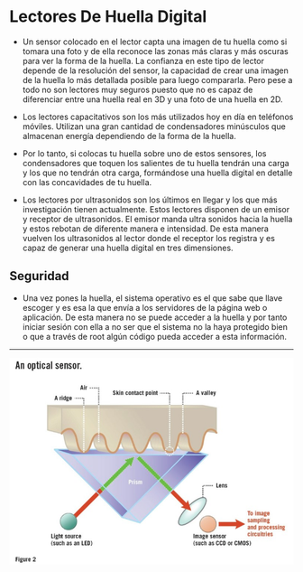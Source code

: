 # Lectores De Huella Digital



* Un sensor colocado en el lector capta una imagen de tu huella como si tomara una foto y de ella reconoce las zonas más claras y más oscuras para ver la forma de la huella. La confianza en este tipo de lector depende de la resolución del sensor, la capacidad de crear una imagen de la huella lo más detallada posible para luego compararla. Pero pese a todo no son lectores muy seguros puesto que no es capaz de diferenciar entre una huella real en 3D y una foto de una huella en 2D.

* Los lectores capacitativos son los más utilizados hoy en día en teléfonos móviles. Utilizan una gran cantidad de condensadores minúsculos que almacenan energía dependiendo de la forma de la huella.
* Por lo tanto, si colocas tu huella sobre uno de estos sensores, los condensadores que toquen los salientes de tu huella tendrán una carga y los que no tendrán otra carga, formándose una huella digital en detalle con las concavidades de tu huella.
* Los lectores por ultrasonidos son los últimos en llegar y los que más investigación tienen actualmente.
Estos lectores disponen de un emisor y receptor de ultrasonidos. El emisor manda ultra sonidos hacia la huella y estos rebotan de diferente manera e intensidad. De esta manera vuelven los ultrasonidos al lector donde el receptor los registra y es capaz de generar una huella digital en tres dimensiones.

## Seguridad

* Una vez pones la huella, el sistema operativo es el que sabe que llave escoger y es esa la que envía a los servidores de la página web o aplicación. De esta manera no se puede acceder a la huella y por tanto iniciar sesión con ella a no ser que el sistema no la haya protegido bien o que a través de root algún código pueda acceder a esta información.



---


![Ejemplo](digit.jpg)

